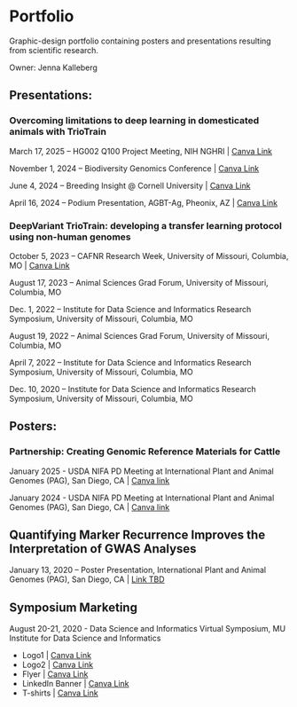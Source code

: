 # Portfolio
Graphic-design portfolio containing posters and presentations resulting from scientific research.

Owner: Jenna Kalleberg

## Presentations:

### Overcoming limitations to deep learning in domesticated animals with TrioTrain
March 17, 2025 – HG002 Q100 Project Meeting, NIH NGHRI | [Canva Link](https://www.canva.com/design/DAGg_oTNBc8/N-jd0MCCeKQAvqboDiOACA/view?utm_content=DAGg_oTNBc8&utm_campaign=designshare&utm_medium=link2&utm_source=uniquelinks&utlId=h9e0688b323)

November 1, 2024 – Biodiversity Genomics Conference | [Canva Link](https://www.canva.com/design/DAGVP8OqTJE/FFp89i8r6I-dmxMctdlMYw/view?utm_content=DAGVP8OqTJE&utm_campaign=designshare&utm_medium=link2&utm_source=uniquelinks&utlId=h8152362a81)

June 4, 2024 – Breeding Insight @ Cornell University | [Canva Link](https://www.canva.com/design/DAGGz5R00iY/yHnSIXCyIx3KPPUcHImv0A/view?utm_content=DAGGz5R00iY&utm_campaign=designshare&utm_medium=link2&utm_source=uniquelinks&utlId=hdad3cd9c46)

April 16, 2024 – Podium Presentation, AGBT-Ag, Pheonix, AZ | [Canva Link](https://www.canva.com/design/DAGBX497Aag/0VOFo8CPtDg-onmM9G6PEA/view?utm_content=DAGBX497Aag&utm_campaign=designshare&utm_medium=link2&utm_source=uniquelinks&utlId=h240ec1dc8e)


### DeepVariant TrioTrain: developing a transfer learning protocol using non-human genomes
October 5, 2023 – CAFNR Research Week, University of Missouri, Columbia, MO | [Canva Link](https://www.canva.com/design/DAFwIvFHPCg/NZQUC_gZl8_4tJ1aEi12eg/view?utm_content=DAFwIvFHPCg&utm_campaign=designshare&utm_medium=link2&utm_source=uniquelinks&utlId=h5cd5787d8f)

August 17, 2023 – Animal Sciences Grad Forum, University of Missouri, Columbia, MO

Dec. 1, 2022 – Institute for Data Science and Informatics Research Symposium, University of Missouri, Columbia, MO

August 19, 2022 – Animal Sciences Grad Forum, University of Missouri, Columbia, MO

April 7, 2022 – Institute for Data Science and Informatics Research Symposium, University of Missouri, Columbia, MO

Dec. 10, 2020 – Institute for Data Science and Informatics Research Symposium, University of Missouri, Columbia, MO


## Posters:

### Partnership: Creating Genomic Reference Materials for Cattle

January 2025 - USDA NIFA PD Meeting at International Plant and Animal Genomes (PAG), San Diego, CA | [Canva link](https://www.canva.com/design/DAGbcxWZ-SU/WdpbkUmAMqKIz-qO8Tinzw/view?utm_content=DAGbcxWZ-SU&utm_campaign=designshare&utm_medium=link2&utm_source=uniquelinks&utlId=h43e1808736)

January 2024 - USDA NIFA PD Meeting at International Plant and Animal Genomes (PAG), San Diego, CA | [Canva link](https://www.canva.com/design/DAF49YS7gFU/ltzPSOv27OifOQECSIJi5Q/view?utm_content=DAF49YS7gFU&utm_campaign=designshare&utm_medium=link2&utm_source=uniquelinks&utlId=h9b1c2c6112)

## Quantifying Marker Recurrence Improves the Interpretation of GWAS Analyses
January 13, 2020 –  Poster Presentation, International Plant and Animal Genomes (PAG), San Diego, CA | [Link TBD]()


## Symposium Marketing

August 20-21, 2020 - Data Science and Informatics Virtual Symposium, MU Institute for Data Science and Informatics 
* Logo1 | [Canva Link](https://www.canva.com/design/DAEEmD_SUwI/Cu2Ve3TVwJeZrJDCW7CDgQ/view?utm_content=DAEEmD_SUwI&utm_campaign=designshare&utm_medium=link2&utm_source=uniquelinks&utlId=h5cd51f292d)
* Logo2 | [Canva Link](https://www.canva.com/design/DAFG94Yi1cU/j-Or3zvgmWts5aLH56sKpQ/view?utm_content=DAFG94Yi1cU&utm_campaign=designshare&utm_medium=link2&utm_source=uniquelinks&utlId=hc16d3b047f)
* Flyer | [Canva Link](https://www.canva.com/design/DAEEOmg3-JM/UV04C27hj6-gUMknxOMz2w/view?utm_content=DAEEOmg3-JM&utm_campaign=designshare&utm_medium=link2&utm_source=uniquelinks&utlId=h50adaf32ef)
* LinkedIn Banner | [Canva Link](https://www.canva.com/design/DAFG94Yi1cU/j-Or3zvgmWts5aLH56sKpQ/view?utm_content=DAFG94Yi1cU&utm_campaign=designshare&utm_medium=link2&utm_source=uniquelinks&utlId=hc16d3b047f)
* T-shirts | [Canva Link](https://www.canva.com/design/DAD8AcudWHs/JIhN8oWOpaJhqP8IW_7d_w/view?utm_content=DAD8AcudWHs&utm_campaign=designshare&utm_medium=link2&utm_source=uniquelinks&utlId=hb00b4ea568)

